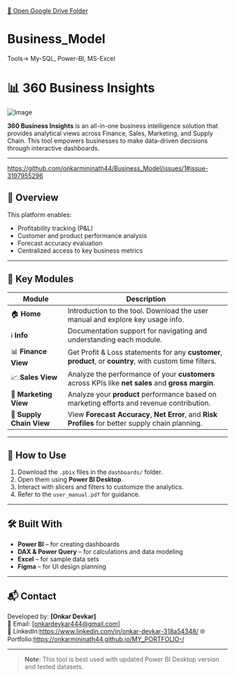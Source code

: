 [📁 Open Google Drive Folder](https://drive.google.com/drive/folders/1htvwi_xznieHeb_CUt4c5sZZPy7CKSZZ?usp=drive_link)


# Business_Model
Tools-> My-SQL, Power-BI, MS-Excel
# 📊 360 Business Insights

![Image](https://github.com/user-attachments/assets/757e7217-adb0-4a4e-ac91-d62d42a87452)

**360 Business Insights** is an all-in-one business intelligence solution that provides analytical views across Finance, Sales, Marketing, and Supply Chain. This tool empowers businesses to make data-driven decisions through interactive dashboards.

---

https://github.com/onkarmininath44/Business_Model/issues/1#issue-3197955296

## 🏁 Overview

This platform enables:
- Profitability tracking (P&L)
- Customer and product performance analysis
- Forecast accuracy evaluation
- Centralized access to key business metrics

---

## 🧩 Key Modules

| Module              | Description |
|---------------------|-------------|
| 🏠 **Home**           | Introduction to the tool. Download the user manual and explore key usage info. |
| ℹ️ **Info**           | Documentation support for navigating and understanding each module. |
| 📊 **Finance View**   | Get Profit & Loss statements for any **customer**, **product**, or **country**, with custom time filters. |
| 📈 **Sales View**     | Analyze the performance of your **customers** across KPIs like **net sales** and **gross margin**. |
| 📣 **Marketing View** | Analyze your **product** performance based on marketing efforts and revenue contribution. |
| 🚛 **Supply Chain View** | View **Forecast Accuracy**, **Net Error**, and **Risk Profiles** for better supply chain planning. |


---

## 🚀 How to Use

1. Download the `.pbix` files in the `dashboards/` folder.
2. Open them using **Power BI Desktop**.
3. Interact with slicers and filters to customize the analytics.
4. Refer to the `user_manual.pdf` for guidance.

---

## 🛠️ Built With

- **Power BI** – for creating dashboards  
- **DAX & Power Query** – for calculations and data modeling  
- **Excel** – for sample data sets  
- **Figma** – for UI design planning  

---

## 📬 Contact

Developed by: **[Onkar Devkar]**  
📧 Email: [onkardevkar444@gmail.com]  
🔗 LinkedIn:https://www.linkedin.com/in/onkar-devkar-318a54348/ 
🌐 Portfolio:https://onkarmininath44.github.io/MY_PORTFOLIO-/

---

> **Note**: This tool is best used with updated Power BI Desktop version and tested datasets.


